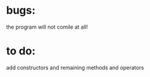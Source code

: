 # bugs:
the program will not comile at all!
# to do:   
add constructors and remaining methods and operators



